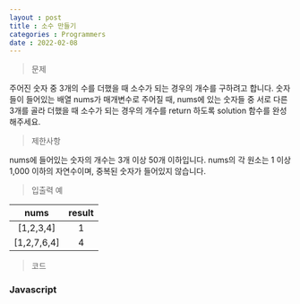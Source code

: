 ```yaml
---
layout : post
title : 소수 만들기
categories : Programmers
date : 2022-02-08
---
```

> 문제<br>

주어진 숫자 중 3개의 수를 더했을 때 소수가 되는 경우의 개수를 구하려고 합니다. 숫자들이 들어있는 배열 nums가 매개변수로 주어질 때, nums에 있는 숫자들 중 서로 다른 3개를 골라 더했을 때 소수가 되는 경우의 개수를 return 하도록 solution 함수를 완성해주세요.

> 제한사항<br>

nums에 들어있는 숫자의 개수는 3개 이상 50개 이하입니다.
nums의 각 원소는 1 이상 1,000 이하의 자연수이며, 중복된 숫자가 들어있지 않습니다.

> 입출력 예<br>

|nums|result|
|:--:|:--:|
|[1,2,3,4]|1|
|[1,2,7,6,4]|4|

> 코드
### Javascript

<script src="https://gist.github.com/kwontaehoon/f41c622a91ff32c900df06d26d42c925.js"></script>

